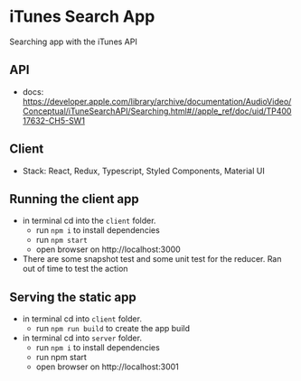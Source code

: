 # iTunes Search App

Searching app with the iTunes API

## API

- docs: https://developer.apple.com/library/archive/documentation/AudioVideo/Conceptual/iTuneSearchAPI/Searching.html#//apple_ref/doc/uid/TP40017632-CH5-SW1

## Client

- Stack: React, Redux, Typescript, Styled Components, Material UI

## Running the client app

- in terminal cd into the `client` folder.
  - run `npm i` to install dependencies
  - run `npm start`
  - open browser on http://localhost:3000
- There are some snapshot test and some unit test for the reducer. Ran out of time to test the action

## Serving the static app

- in terminal cd into `client` folder.
  - run `npm run build` to create the app build
- in terminal cd into `server` folder.
  - run `npm i` to install dependencies
  - run npm start
  - open browser on http://localhost:3001
